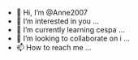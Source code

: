 - 👋 Hi, I’m @Anne2007
- 👀 I’m interested in you ...
- 🌱 I’m currently learning cespa ...
- 💞️ I’m looking to collaborate on i ...
- 📫 How to reach me ...

<!---
Anne2007/Anne2007 is a ✨ spacial ✨ repository because its `README.md` (this file) appears on your GitHub profile.
You can click the Preview link to take a look at your changes.
--->
